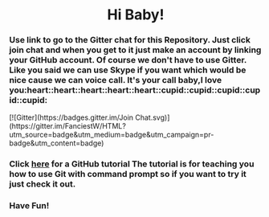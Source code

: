 <h1 style = "text-align:center;">Hi Baby!</h1>
<h3>Use link to go to the Gitter chat for this Repository. Just click join chat and when you get to it just make an account by linking your GitHub account. Of course we don't have to use Gitter. Like you said we can use Skype if you want which would be nice cause we can voice call. It's your call baby,I love you:heart::heart::heart::heart::heart::cupid::cupid::cupid::cupid::cupid:</h3>
[![Gitter](https://badges.gitter.im/Join Chat.svg)](https://gitter.im/FanciestW/HTML?utm_source=badge&utm_medium=badge&utm_campaign=pr-badge&utm_content=badge)
<h3>Click <a href = "https://www.atlassian.com/git/tutorials/">here</a> for a GitHub tutorial
The tutorial is for teaching you how to use Git with command prompt so if you want to try it just check it out.</h3>
<h3>Have Fun!</h3>

